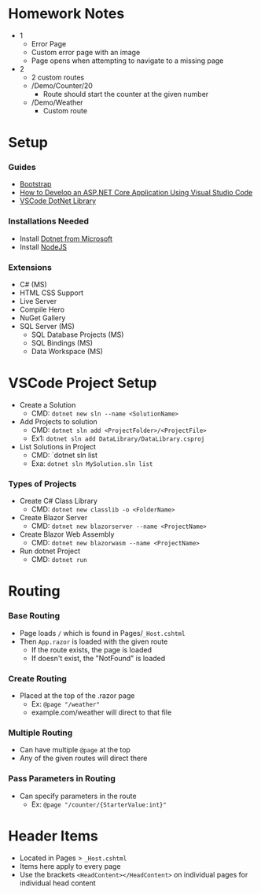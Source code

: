 # Homework Notes

- 1
  - Error Page
  - Custom error page with an image 
  - Page opens when attempting to navigate to a missing page
- 2
  - 2 custom routes
  - /Demo/Counter/20
    - Route should start the counter at the given number
  - /Demo/Weather
    - Custom route

# Setup

### Guides

- [Bootstrap](https://getbootstrap.com/)
- [How to Develop an ASP.NET Core Application Using Visual Studio Code](https://www.syncfusion.com/blogs/post/how-to-develop-an-asp-net-core-application-using-visual-studio-code.aspx)
- [VSCode DotNet Library](https://learn.microsoft.com/en-us/dotnet/core/tutorials/library-with-visual-studio-code?pivots=dotnet-7-0)

### Installations Needed

- Install [Dotnet from  Microsoft](https://dotnet.microsoft.com/en-us/download/dotnet)
- Install [NodeJS](https://nodejs.org/en)

### Extensions

- C# (MS)
- HTML CSS Support
- Live Server
- Compile Hero
- NuGet Gallery
- SQL Server (MS)
    - SQL Database Projects (MS)
    - SQL Bindings (MS)
    - Data Workspace (MS)

# VSCode Project Setup

- Create a Solution
    - CMD: `dotnet new sln --name <SolutionName>`
- Add Projects to solution
    - CMD: `dotnet sln add <ProjectFolder>/<ProjectFile>`
    - Ex1: `dotnet sln add DataLibrary/DataLibrary.csproj`
- List Solutions in Project
    - CMD: `dotnet sln <SolutionFileName> list
    - Exa: `dotnet sln MySolution.sln list`

### Types of Projects

- Create C# Class Library
    - CMD: `dotnet new classlib -o <FolderName>`
- Create Blazor Server
    - CMD: `dotnet new blazorserver --name <ProjectName>`
- Create Blazor Web Assembly
    - CMD: `dotnet new blazorwasm --name <ProjectName>`
- Run dotnet Project
    - CMD: `dotnet run`

# Routing

### Base Routing

- Page loads `/` which is found in Pages/`_Host.cshtml`
- Then `App.razor` is loaded with the given route
  - If the route exists, the page is loaded
  - If doesn't exist, the "NotFound" is loaded

### Create Routing

- Placed at the top of the .razor page
  - Ex: `@page "/weather"`
  - example.com/weather will direct to that file

### Multiple Routing

- Can have multiple `@page` at the top
- Any of the given routes will direct there

### Pass Parameters in Routing

- Can specify parameters in the route
  - Ex: `@page "/counter/{StarterValue:int}"`


# Header Items

- Located in Pages > `_Host.cshtml`
- Items here apply to every page
- Use the brackets `<HeadContent></HeadContent>` on individual pages for individual head content